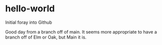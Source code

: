 # hello-world
Initial foray into Github

Good day from a branch off of main. It seems more appropriate to have a branch off of Elm or Oak, but Main it is. 
